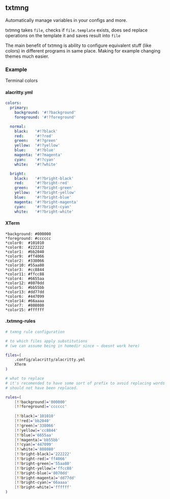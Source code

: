 ## txtmng

Automatically manage variables in your configs and more.

txtmng takes `file`, checks if `file.template` exists, does sed replace operations on the template it and saves result into `file`

The main benefit of txtmng is ability to configure equivalent stuff (like colors) in different programs in same place. Making for example changing themes much easier.

### Example

Terminal colors

#### alacritty.yml

```yaml
colors:
  primary:
    background: '#!?background'
    foreground: '#!?foreground'

  normal:
    black:   '#!?black'
    red:     '#!?red'
    green:   '#!?green'
    yellow:  '#!?yellow'
    blue:    '#!?blue'
    magenta: '#!?magenta'
    cyan:    '#!?cyan'
    white:   '#!?white'

  bright:
    black:   '#!?bright-black'
    red:     '#!?bright-red'
    green:   '#!?bright-green'
    yellow:  '#!?bright-yellow'
    blue:    '#!?bright-blue'
    magenta: '#!?bright-magenta'
    cyan:    '#!?bright-cyan'
    white:   '#!?bright-white'
```

#### XTerm

```
*background: #000000
*foreground: #cccccc
*color0:  #101010
*color8:  #222222
*color1:  #bb2040
*color9:  #ff4066
*color2:  #338066
*color10: #55aa80
*color3:  #cc8844
*color11: #ffcc88
*color4:  #6655aa
*color12: #8070dd
*color5:  #bb55bb
*color13: #dd77dd
*color6:  #447099
*color14: #66aaaa
*color7:  #808080
*color15: #ffffff
```

#### .txtmng-rules

```bash
# txmng rule configuration

# to which files apply substitutions
# (we can assume being in homedir since ~ doesnt work here)

files=(
	.config/alacritty/alacritty.yml
	XTerm
)

# what to replace
# it's recomended to have some sort of prefix to avoid replacing words which
# should not have been replaced.

rules=(
	[!?background]='000000'
	[!?foreground]='cccccc'
	
	[!?black]='101010'
	[!?red]='bb2040'
	[!?green]='338066'
	[!?yellow]='cc8844'
	[!?blue]='6655aa'
	[!?magenta]='bb55bb'
	[!?cyan]='447099'
	[!?white]='808080'
	[!?bright-black]='222222'
	[!?bright-red]='ff4066'
	[!?bright-green]='55aa80'
	[!?bright-yellow]='ffcc88'
	[!?bright-blue]='8070dd'
	[!?bright-magenta]='dd77dd'
	[!?bright-cyan]='66aaaa'
	[!?bright-white]='ffffff'
)
```
